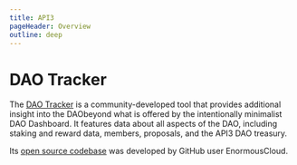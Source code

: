 ```yaml
---
title: API3
pageHeader: Overview
outline: deep
---
```


<PageHeader/>

# DAO Tracker

The [DAO Tracker](https://tracker.api3.org/) is a community-developed tool that
provides additional insight into the DAObeyond what is offered by the
intentionally minimalist DAO Dashboard. It features data about all aspects of
the DAO, including staking and reward data, members, proposals, and the API3 DAO
treasury.

Its [open source codebase](https://github.com/api3dao/api3-tracker) was
developed by GitHub user EnormousCloud.
